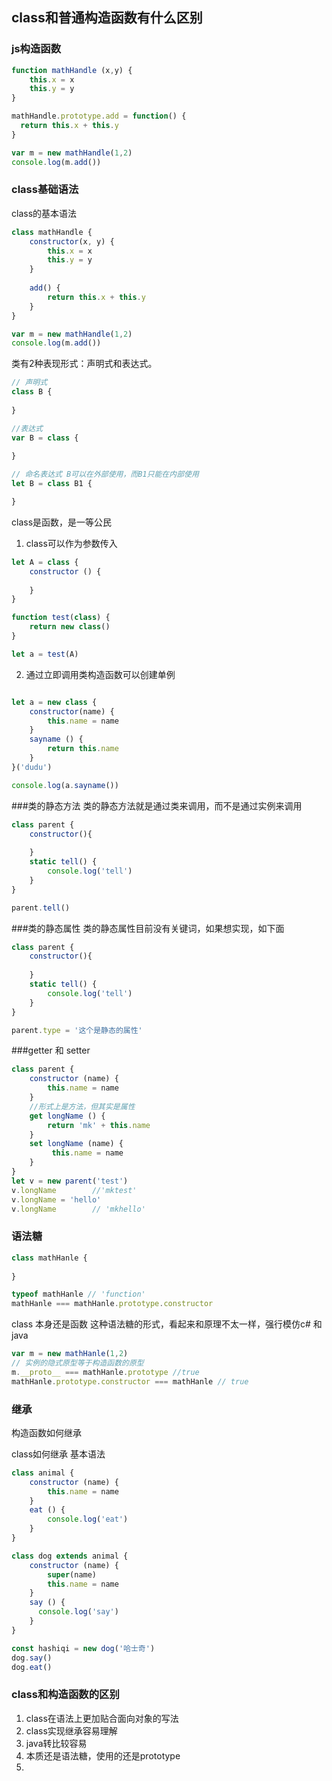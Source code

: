 
## class和普通构造函数有什么区别

### js构造函数
```js
function mathHandle (x,y) {
	this.x = x
	this.y = y
}

mathHandle.prototype.add = function() {
  return this.x + this.y
}

var m = new mathHandle(1,2)
console.log(m.add())
```
### class基础语法

class的基本语法
```js
class mathHandle {
	constructor(x, y) {
		this.x = x
		this.y = y
	}
	
	add() {
		return this.x + this.y
	}
}

var m = new mathHandle(1,2)
console.log(m.add())
```
类有2种表现形式：声明式和表达式。
```js
// 声明式
class B {
	
}

//表达式
var B = class {
	
}

// 命名表达式 B可以在外部使用，而B1只能在内部使用
let B = class B1 {

}

```

class是函数，是一等公民
1. class可以作为参数传入
```js
let A = class {
	constructor () {
		
	}
}

function test(class) {
	return new class()
}

let a = test(A)
```
2. 通过立即调用类构造函数可以创建单例
```js

let a = new class {
	constructor(name) {
		this.name = name
	}
	sayname () {
		return this.name
	}
}('dudu')

console.log(a.sayname())
```


###类的静态方法
类的静态方法就是通过类来调用，而不是通过实例来调用

```js
class parent {
	constructor(){
		
	}
	static tell() {
		console.log('tell')
	}
}

parent.tell()
```

###类的静态属性
类的静态属性目前没有关键词，如果想实现，如下面

```js
class parent {
	constructor(){
		
	}
	static tell() {
		console.log('tell')
	}
}

parent.type = '这个是静态的属性'
```


###getter 和 setter
```js
class parent {
	constructor (name) {
		this.name = name
	}
	//形式上是方法，但其实是属性
	get longName () {
		return 'mk' + this.name
	}
	set longName (name) {
		 this.name = name
	}
}
let v = new parent('test')
v.longName        //'mktest'
v.longName = 'hello'
v.longName        // 'mkhello'
```




### 语法糖
```js
class mathHanle {
	
}

typeof mathHanle // 'function'
mathHanle === mathHanle.prototype.constructor
```
class 本身还是函数
这种语法糖的形式，看起来和原理不太一样，强行模仿c# 和java

```js
var m = new mathHanle(1,2)
// 实例的隐式原型等于构造函数的原型 
m.__proto__ === mathHanle.prototype //true
mathHanle.prototype.constructor === mathHanle // true

```

### 继承
构造函数如何继承


class如何继承
基本语法
```js
class animal {
	constructor (name) {
		this.name = name
	}
	eat () {
		console.log('eat')
	}
}

class dog extends animal {
	constructor (name) {
		super(name)
		this.name = name
	}
	say () {
	  console.log('say')
	}
}

const hashiqi = new dog('哈士奇')
dog.say()
dog.eat()
```




### class和构造函数的区别
1. class在语法上更加贴合面向对象的写法
2. class实现继承容易理解
3. java转比较容易
4. 本质还是语法糖，使用的还是prototype
5.  
